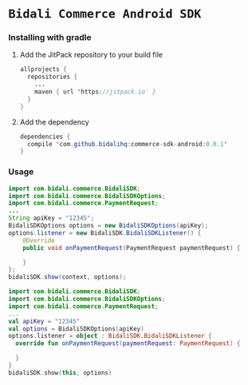 # `Bidali Commerce Android SDK`

### Installing with gradle

1. Add the JitPack repository to your build file

   ```java
   allprojects {
     repositories {
       ...
       maven { url 'https://jitpack.io' }
     }
   }
   ```

2. Add the dependency

   ```java
   dependencies {
     compile 'com.github.bidalihq:commerce-sdk-android:0.0.1'
   }
   ```

### Usage


```java
import com.bidali.commerce.BidaliSDK;
import com.bidali.commerce.BidaliSDKOptions;
import com.bidali.commerce.PaymentRequest;
...
String apiKey = "12345";
BidaliSDKOptions options = new BidaliSDKOptions(apiKey);
options.listener = new BidaliSDK.BidaliSDKListener() {
    @Override
    public void onPaymentRequest(PaymentRequest paymentRequest) {

    }
};
bidaliSDK.show(context, options);
```

```kotlin
import com.bidali.commerce.BidaliSDK;
import com.bidali.commerce.BidaliSDKOptions;
import com.bidali.commerce.PaymentRequest;
...
val apiKey = "12345"
val options = BidaliSDKOptions(apiKey)
options.listener = object : BidaliSDK.BidaliSDKListener {
  override fun onPaymentRequest(paymentRequest: PaymentRequest) {

  }
}
bidaliSDK.show(this, options)
```